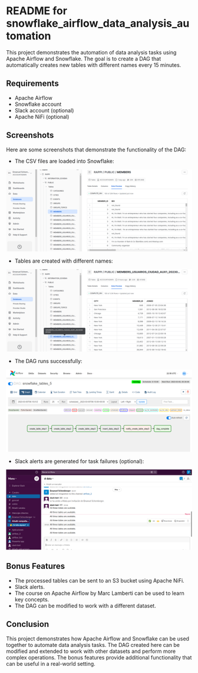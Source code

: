 # README for snowflake_airflow_data_analysis_automation

This project demonstrates the automation of data analysis tasks using Apache Airflow and Snowflake. The goal is to create a DAG that automatically creates new tables with different names every 15 minutes.

## Requirements

- Apache Airflow
- Snowflake account
- Slack account (optional)
- Apache NiFi (optional)

## Screenshots

Here are some screenshots that demonstrate the functionality of the DAG:

- The CSV files are loaded into Snowflake:

![Screenshot 1: CSV files loaded into Snowflake](screenshots/screenshot1.png)

- Tables are created with different names:

![Screenshot 2: Tables created with different names](screenshots/screenshot2.png)

- The DAG runs successfully:

![Screenshot 3: DAG running successfully](screenshots/screenshot3.png)

- Slack alerts are generated for task failures (optional):

![Screenshot 4: Slack alerts for task failures](screenshots/screenshot4.png)

## Bonus Features

- The processed tables can be sent to an S3 bucket using Apache NiFi.
- Slack alerts.
- The course on Apache Airflow by Marc Lamberti can be used to learn key concepts.
- The DAG can be modified to work with a different dataset.

## Conclusion

This project demonstrates how Apache Airflow and Snowflake can be used together to automate data analysis tasks. The DAG created here can be modified and extended to work with other datasets and perform more complex operations. The bonus features provide additional functionality that can be useful in a real-world setting.
